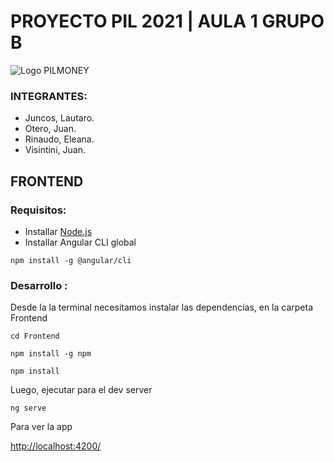 # PROYECTO PIL 2021 | AULA 1 GRUPO B

![Logo PILMONEY](Frontend/src/assets/logo/PILMONEY-logo.png)

### INTEGRANTES:

- Juncos, Lautaro.
- Otero, Juan.
- Rinaudo, Eleana.
- Visintini, Juan.



## FRONTEND

### Requisitos:

- Installar [Node.js](https://nodejs.org/es/)
- Installar Angular CLI global 

```
npm install -g @angular/cli
```



### Desarrollo :
Desde la la terminal necesitamos instalar las dependencias, en la carpeta Frontend
```
cd Frontend
```
```
npm install -g npm
```
```
npm install
```
 Luego, ejecutar para el dev server
```
ng serve
```

Para ver la app

[http://localhost:4200/](http://localhost:4200/)










